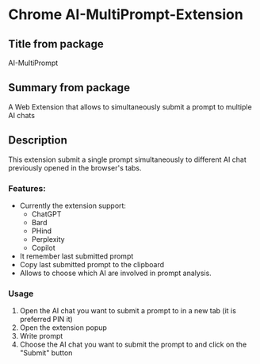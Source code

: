 # Chrome AI-MultiPrompt-Extension

## Title from package

AI-MultiPrompt

## Summary from package

A Web Extension that allows to simultaneously submit a prompt to multiple AI chats

## Description
This extension submit a single prompt simultaneously to different AI chat previously opened in the browser's tabs.

### Features: 

* Currently the extension support:
  - ChatGPT
  - Bard
  - PHind
  - Perplexity
  - Copilot
* It remember last submitted prompt 
* Copy last submitted prompt to the clipboard
* Allows to choose which AI are involved in prompt analysis.

### Usage 

1. Open the AI chat you want to submit a prompt to in a new tab (it is preferred PIN it)
2. Open the extension popup
3. Write prompt
4. Choose the AI chat you want to submit the prompt to and click on the "Submit" button
